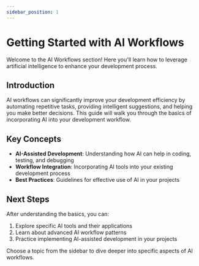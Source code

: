 ```yaml
---
sidebar_position: 1
---
```


# Getting Started with AI Workflows

Welcome to the AI Workflows section! Here you'll learn how to leverage artificial intelligence to enhance your development process.

## Introduction

AI workflows can significantly improve your development efficiency by automating repetitive tasks, providing intelligent suggestions, and helping you make better decisions. This guide will walk you through the basics of incorporating AI into your development workflow.

## Key Concepts

- **AI-Assisted Development**: Understanding how AI can help in coding, testing, and debugging
- **Workflow Integration**: Incorporating AI tools into your existing development process
- **Best Practices**: Guidelines for effective use of AI in your projects

## Next Steps

After understanding the basics, you can:
1. Explore specific AI tools and their applications
2. Learn about advanced AI workflow patterns
3. Practice implementing AI-assisted development in your projects

Choose a topic from the sidebar to dive deeper into specific aspects of AI workflows.
